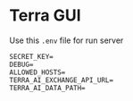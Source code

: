 # Terra GUI

Use this `.env` file for run server
```
SECRET_KEY=
DEBUG=
ALLOWED_HOSTS=
TERRA_AI_EXCHANGE_API_URL=
TERRA_AI_DATA_PATH=
```
